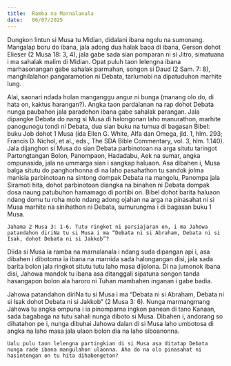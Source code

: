 ```yaml
---
title:  Ramba na Marnalanala
date:   06/07/2025
---
```


Dungkon lintun si Musa tu Midian, didalani ibana ngolu na sumonang. Mangalap boru do ibana, jala adong dua halak baoa di ibana, Gerson dohot Elieser (2 Musa 18: 3, 4), jala gabe sada sian pomparan ni si Jitro, simatuana i ma sahalak malim di Midian. Opat puluh taon lelengna ibana marhasonangan gabe sahalak parmahan, songon si Daud (2 Sam. 7: 8), manghilalahon pangaramotion ni Debata, tarlumobi na dipatuduhon marhite lung.

Alai, saonari ndada holan manganggu angur ni bunga (manang olo do, di hata on, kaktus harangan?). Angka taon pardalanan na rap dohot Debata nunga paubahon jala paradehon ibana gabe sahalak parangan. Jala dipangke Debata do nang si Musa di halongonan laho manurathon, marhite panogunogu tondi ni Debata, dua sian buku na tumua di bagasan Bibel: buku Job dohot 1 Musa (ida Ellen G. White, Alfa dan Omega, jld. 1, hlm. 293; Francis D. Nichol, et al., eds., The SDA Bible Commentary, vol. 3, hlm. 1.140). Jala dijanghon si Musa do sian Debata parbinotoan na arga situtu taringot Partongtangan Bolon, Panompaon, Hadadabu, Aek na sumar, angka ompunasida, jala na ummarga sian i sangkap haluaon. Asa dibahen i, Musa balga situtu do panghorhonna di na laho pasahathon tu sandok jolma manisia parbinotoan na sintong dompak Debata na mangolu, Panompa jala Siramoti hita, dohot parbinotoan diangka na binahen ni Debata dompak dosa naung patubuhon hamamago di portibi on. Bibel dohot barita haluaon ndang domu tu roha molo ndang adong ojahan na arga na pinasahat ni si Musa marhite na sinihathon ni Debata, sumurungma i di bagasan buku 1 Musa.

`Jahama 2 Musa 3: 1-6. Tutu ringkot ni parsiajaran on, i ma Jahowa patandahon diriNa tu si Musa i ma “Debata ni si Abraham, Debata ni si Isak, dohot Debata ni si Jakkob”?`

Diida si Musa ia ramba na marnalanala i ndang suda dipangan api i, asa dibahen i dibotoma ia ibana na marnida sada halongangan disi, jala sada barita bolon jala ringkot situtu tutu laho masa dijolona. Di na jumonok ibana disi, Jahowa mandok tu ibana asa ditanggali sipatuna songon tanda hasangapon bolon ala haroro ni Tuhan mambahen inganan i gabe badia.

Jahowa patandahon diriNa tu si Musa i ma “Debata ni si Abraham, Debata ni si Isak dohot Debata ni si Jakkob” (2 Musa 3: 6). Nunga marmangmang Jahowa tu angka ompuna i ia pinomparna ingkon panean di tano Kanaan, sada bagabaga na tutu sahali nunga diboto si Musa. Dibahen i, andorang so dihatahon pe i, nunga dibuhai Jahowa dalan di si Musa laho umbotosa di angka na laho masa jala ulaon bolon dia na laho siboanonna.

`Ualu pulu taon lelengna partingkian di si Musa asa ditatap Debata nunga rade ibana mangulahon ulaonna. Aha do na olo pinasahat ni hasintongan on tu hita dihabengeton?`